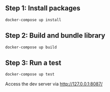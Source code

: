 ## Step 1: Install packages
```sh
docker-compose up install
```
## Step 2: Build and bundle library
```sh
docker-compose up build
```

## Step 3: Run a test
```sh
docker-compose up test
```
Access the dev server via http://127.0.0.1:8087/
